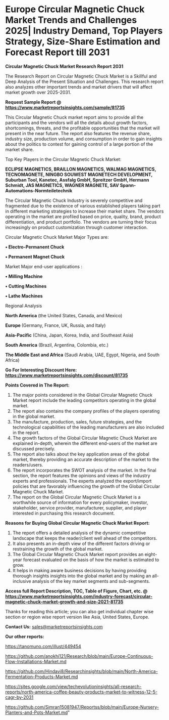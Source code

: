 # Europe Circular Magnetic Chuck Market Trends and Challenges 2025| Industry Demand, Top Players Strategy, Size-Share Estimation and Forecast Report till 2031

<strong>Circular Magnetic Chuck Market Research Report 2031</strong>

The Research Report on Circular Magnetic Chuck Market is a Skillful and Deep Analysis of the Present Situation and Challenges. This research report also analyzes other important trends and market drivers that will affect market growth over 2025-2031.

<strong>Request Sample Report @ <a href=https://www.marketreportsinsights.com/sample/81735>https://www.marketreportsinsights.com/sample/81735</a></strong>

This Circular Magnetic Chuck market report aims to provide all the participants and the vendors will all the details about growth factors, shortcomings, threats, and the profitable opportunities that the market will present in the near future. The report also features the revenue share, industry size, production volume, and consumption in order to gain insights about the politics to contest for gaining control of a large portion of the market share.

Top Key Players in the Circular Magnetic Chuck Market:

<strong>ECLIPSE MAGNETICS, BRAILLON MAGNETICS, WALMAG MAGNETICS, TECNOMAGNETE, NINGBO SOUWEST MAGNETECH DEVELOPMENT, Suburban Tool, Kanetec, Assfalg GmbH, Spreitzer GmbH, Hermann Schmidt, JAS MAGNETICS, WAGNER MAGNETE, SAV Spann-Automations-Normteiletechnik</strong>

The Circular Magnetic Chuck Industry is severely competitive and fragmented due to the existence of various established players taking part in different marketing strategies to increase their market share. The vendors operating in the market are profiled based on price, quality, brand, product differentiation, and product portfolio. The vendors are turning their focus increasingly on product customization through customer interaction.

Circular Magnetic Chuck Market Major Types are:

<strong>• Electro-Permanent Chuck

• Permanent Magnet Chuck</strong>

Market Major end-user applications :

<strong>• Milling Machine

• Cutting Machines

• Lathe Machines</strong>

Regional Analysis

</u><strong><b>North America</b></strong> (the United States, Canada, and Mexico)

<strong><b>Europe </b></strong>(Germany, France, UK, Russia, and Italy)

<strong><b>Asia-Pacific</b></strong> (China, Japan, Korea, India, and Southeast Asia)

<strong><b>South America</b></strong> (Brazil, Argentina, Colombia, etc.)

<strong><b>The Middle East and Africa</b></strong> (Saudi Arabia, UAE, Egypt, Nigeria, and South Africa)

<strong>Go For Interesting Discount Here: <a href=https://www.marketreportsinsights.com/discount/81735>https://www.marketreportsinsights.com/discount/81735</a></strong>

<strong>Points Covered in The Report:</strong>
<ol>
  <li>The major points considered in the Global Circular Magnetic Chuck Market report include the leading competitors operating in the global market.</li>
  <li>The report also contains the company profiles of the players operating in the global market.</li>
  <li>The manufacture, production, sales, future strategies, and the technological capabilities of the leading manufacturers are also included in the report.</li>
  <li>The growth factors of the Global Circular Magnetic Chuck Market are explained in-depth, wherein the different end-users of the market are discussed precisely.</li>
  <li>The report also talks about the key application areas of the global market, thereby providing an accurate description of the market to the readers/users.</li>
  <li>The report incorporates the SWOT analysis of the market. In the final section, the report features the opinions and views of the industry experts and professionals. The experts analyzed the export/import policies that are favorably influencing the growth of the Global Circular Magnetic Chuck Market.</li>
  <li>The report on the Global Circular Magnetic Chuck Market is a worthwhile source of information for every policymaker, investor, stakeholder, service provider, manufacturer, supplier, and player interested in purchasing this research document.</li>
</ol>
<strong>Reasons for Buying Global Circular Magnetic Chuck Market Report:</strong>

<ol>
  <li>The report offers a detailed analysis of the dynamic competitive landscape that keeps the reader/client well ahead of the competitors.</li>
  <li>It also presents an in-depth view of the different factors driving or restraining the growth of the global market.</li>
  <li>The Global Circular Magnetic Chuck Market report provides an eight-year forecast evaluated on the basis of how the market is estimated to grow.</li>
  <li>It helps in making aware business decisions by having providing thorough insights insights into the global market and by making an all-inclusive analysis of the key market segments and sub-segments.</li>
</ol>
<strong>Access full Report Description, TOC, Table of Figure, Chart, etc. @ <a href=https://www.marketreportsinsights.com/industry-forecast/circular-magnetic-chuck-market-growth-and-size-2021-81735>https://www.marketreportsinsights.com/industry-forecast/circular-magnetic-chuck-market-growth-and-size-2021-81735</a></strong>


Thanks for reading this article; you can also get individual chapter wise section or region wise report version like Asia, United States, Europe.

<strong>Contact Us:</strong>
sales@marketreportsinsights.com

<strong>Our other reports:</strong>

<a href=https://tanomuno.com/illust/449454>https://tanomuno.com/illust/449454</a>

<a href=https://github.com/anokhi121/Research/blob/main/Europe-Continuous-Flow-Installations-Market.md>https://github.com/anokhi121/Research/blob/main/Europe-Continuous-Flow-Installations-Market.md</a>

<a href=https://github.com/Hindavi8/Researchinsights/blob/main/North-America-Fermentation-Products-Market.md>https://github.com/Hindavi8/Researchinsights/blob/main/North-America-Fermentation-Products-Market.md</a>

<a href=https://sites.google.com/view/techevolutioninsights/all-research-reports/north-america-coffee-beauty-products-market-to-witness-12-5-cagr-by-2031>https://sites.google.com/view/techevolutioninsights/all-research-reports/north-america-coffee-beauty-products-market-to-witness-12-5-cagr-by-2031</a>

<a href=https://github.com/Simran15081947/Reportss/blob/main/Europe-Nursery-Planters-and-Pots-Market.md>https://github.com/Simran15081947/Reportss/blob/main/Europe-Nursery-Planters-and-Pots-Market.md</a>"
